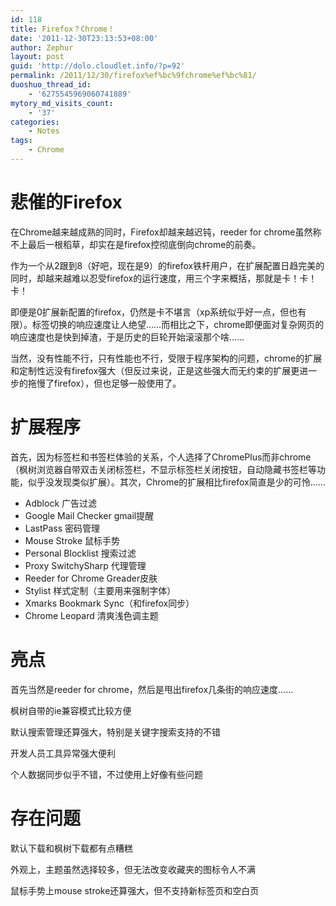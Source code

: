 ```yaml
---
id: 118
title: Firefox？Chrome！
date: '2011-12-30T23:13:53+08:00'
author: Zephur
layout: post
guid: 'http://dolo.cloudlet.info/?p=92'
permalink: /2011/12/30/firefox%ef%bc%9fchrome%ef%bc%81/
duoshuo_thread_id:
    - '6275545969060741889'
mytory_md_visits_count:
    - '37'
categories:
    - Notes
tags:
    - Chrome
---
```


# 悲催的Firefox

在Chrome越来越成熟的同时，Firefox却越来越迟钝，reeder for chrome虽然称不上最后一根稻草，却实在是firefox控彻底倒向chrome的前奏。

作为一个从2跟到8（好吧，现在是9）的firefox铁杆用户，在扩展配置日趋完美的同时，却越来越难以忍受firefox的运行速度，用三个字来概括，那就是卡！卡！卡！

<!--more-->

即便是0扩展新配置的firefox，仍然是卡不堪言（xp系统似乎好一点，但也有限）。标签切换的响应速度让人绝望……而相比之下，chrome即便面对复杂网页的响应速度也是快到掉渣，于是历史的巨轮开始滚滚那个啥……

当然，没有性能不行，只有性能也不行，受限于程序架构的问题，chrome的扩展和定制性远没有firefox强大（但反过来说，正是这些强大而无约束的扩展更进一步的拖慢了firefox），但也足够一般使用了。

# 扩展程序

首先，因为标签栏和书签栏体验的关系，个人选择了ChromePlus而非chrome（枫树浏览器自带双击关闭标签栏，不显示标签栏关闭按钮，自动隐藏书签栏等功能，似乎没发现类似扩展）。其次，Chrome的扩展相比firefox简直是少的可怜……

- Adblock 广告过滤
- Google Mail Checker gmail提醒
- LastPass 密码管理
- Mouse Stroke 鼠标手势
- Personal Blocklist 搜索过滤
- Proxy SwitchySharp 代理管理
- Reeder for Chrome Greader皮肤
- Stylist 样式定制（主要用来强制字体）
- Xmarks Bookmark Sync（和firefox同步）
- Chrome Leopard 清爽浅色调主题

# 亮点

首先当然是reeder for chrome，然后是甩出firefox几条街的响应速度……

枫树自带的ie兼容模式比较方便

默认搜索管理还算强大，特别是关键字搜索支持的不错

开发人员工具异常强大便利

个人数据同步似乎不错，不过使用上好像有些问题

# 存在问题

默认下载和枫树下载都有点糟糕

外观上，主题虽然选择较多，但无法改变收藏夹的图标令人不满

鼠标手势上mouse stroke还算强大，但不支持新标签页和空白页